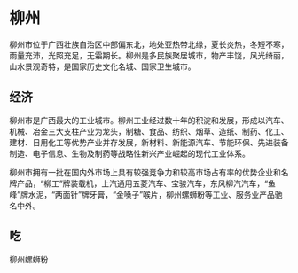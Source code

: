 # 柳州
柳州市位于广西壮族自治区中部偏东北，地处亚热带北缘，夏长炎热，冬短不寒，雨量充沛，光照充足，无霜期长。柳州是多民族聚居城市，物产丰饶，风光绮丽，山水景观奇特，是国家历史文化名城、国家卫生城市。

## 经济
柳州市是广西最大的工业城市。柳州工业经过数十年的积淀和发展，形成以汽车、机械、冶金三大支柱产业为龙头，制糖、食品、纺织、烟草、造纸、制药、化工、建材、日用化工等优势产业并存发展，新材料、新能源汽车、节能环保、先进装备制造、电子信息、生物及制药等战略性新兴产业崛起的现代工业体系。

柳州市拥有一批在国内外市场上具有较强竞争力和较高市场占有率的优势企业和名牌产品，“柳工”牌装载机，上汽通用五菱汽车、宝骏汽车，东风柳汽汽车，“鱼峰”牌水泥，“两面针”牌牙膏，“金嗓子”喉片，柳州螺蛳粉等工业、服务业产品驰名中外。

## 吃
柳州螺蛳粉
